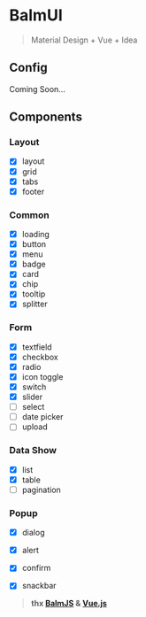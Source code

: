 # BalmUI
> Material Design + Vue + Idea

## Config

Coming Soon...

## Components

### Layout

- [x] layout
- [x] grid
- [x] tabs
- [x] footer

### Common

- [x] loading
- [x] button
- [x] menu
- [x] badge
- [x] card
- [x] chip
- [x] tooltip
- [x] splitter

### Form

- [x] textfield
- [x] checkbox
- [x] radio
- [x] icon toggle
- [x] switch
- [x] slider
- [ ] select
- [ ] date picker
- [ ] upload

### Data Show

- [x] list
- [x] table
- [ ] pagination

### Popup

- [x] dialog
- [x] alert
- [x] confirm
- [x] snackbar


> __thx [BalmJS](http://balmjs.com/) & [Vue.js](https://vuejs.org/)__
